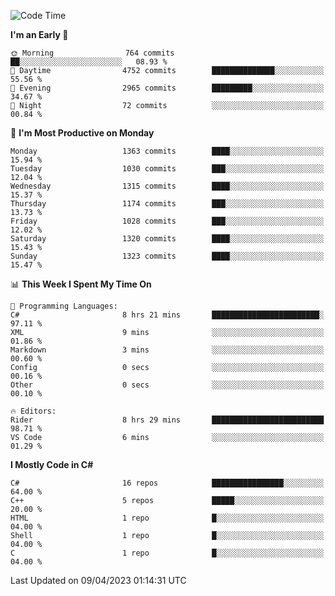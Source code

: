 <!--START_SECTION:waka-->
![Code Time](http://img.shields.io/badge/Code%20Time-1%2C019%20hrs%2030%20mins-blue)

**I'm an Early 🐤** 

```text
🌞 Morning                764 commits         ██░░░░░░░░░░░░░░░░░░░░░░░   08.93 % 
🌆 Daytime                4752 commits        ██████████████░░░░░░░░░░░   55.56 % 
🌃 Evening                2965 commits        █████████░░░░░░░░░░░░░░░░   34.67 % 
🌙 Night                  72 commits          ░░░░░░░░░░░░░░░░░░░░░░░░░   00.84 % 
```
📅 **I'm Most Productive on Monday** 

```text
Monday                   1363 commits        ████░░░░░░░░░░░░░░░░░░░░░   15.94 % 
Tuesday                  1030 commits        ███░░░░░░░░░░░░░░░░░░░░░░   12.04 % 
Wednesday                1315 commits        ████░░░░░░░░░░░░░░░░░░░░░   15.37 % 
Thursday                 1174 commits        ███░░░░░░░░░░░░░░░░░░░░░░   13.73 % 
Friday                   1028 commits        ███░░░░░░░░░░░░░░░░░░░░░░   12.02 % 
Saturday                 1320 commits        ████░░░░░░░░░░░░░░░░░░░░░   15.43 % 
Sunday                   1323 commits        ████░░░░░░░░░░░░░░░░░░░░░   15.47 % 
```


📊 **This Week I Spent My Time On** 

```text
💬 Programming Languages: 
C#                       8 hrs 21 mins       ████████████████████████░   97.11 % 
XML                      9 mins              ░░░░░░░░░░░░░░░░░░░░░░░░░   01.86 % 
Markdown                 3 mins              ░░░░░░░░░░░░░░░░░░░░░░░░░   00.60 % 
Config                   0 secs              ░░░░░░░░░░░░░░░░░░░░░░░░░   00.16 % 
Other                    0 secs              ░░░░░░░░░░░░░░░░░░░░░░░░░   00.10 % 

🔥 Editors: 
Rider                    8 hrs 29 mins       █████████████████████████   98.71 % 
VS Code                  6 mins              ░░░░░░░░░░░░░░░░░░░░░░░░░   01.29 % 
```

**I Mostly Code in C#** 

```text
C#                       16 repos            ████████████████░░░░░░░░░   64.00 % 
C++                      5 repos             █████░░░░░░░░░░░░░░░░░░░░   20.00 % 
HTML                     1 repo              █░░░░░░░░░░░░░░░░░░░░░░░░   04.00 % 
Shell                    1 repo              █░░░░░░░░░░░░░░░░░░░░░░░░   04.00 % 
C                        1 repo              █░░░░░░░░░░░░░░░░░░░░░░░░   04.00 % 
```




 Last Updated on 09/04/2023 01:14:31 UTC
<!--END_SECTION:waka-->

